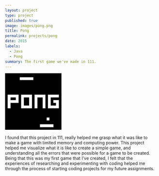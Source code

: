 ```yaml
---
layout: project
type: project
published: true
image: images/pong.png
title: Pong
permalink: projects/pong
date: 2015
labels:
  - Java
  - Pong
summary: The first game we've made in 111.
---
```

<img class="ui image" src="../images/pong.png">

I found that this project in 111, really helped me grasp what it was like to make a game with limited memory and computing power. This project helped me visualize what it is like to create a simple game, and understanding all the errors that were possible for a game to be created. Being that this was my first game that I've created, I felt that the experiences of researching and experimenting with coding helped me through the process of starting coding projects for my future assignments.


